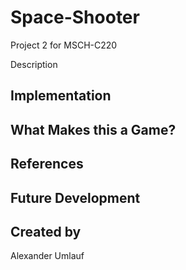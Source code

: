 # Space-Shooter
Project 2 for MSCH-C220

Description

## Implementation

## What Makes this a Game?

## References

## Future Development

## Created by
Alexander Umlauf
